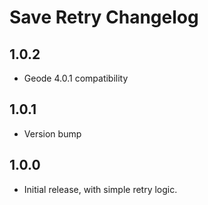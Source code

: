 # Save Retry Changelog

## 1.0.2
* Geode 4.0.1 compatibility

## 1.0.1
* Version bump

## 1.0.0
* Initial release, with simple retry logic.
